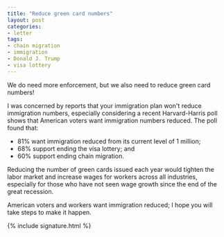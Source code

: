 ```yaml
---
title: "Reduce green card numbers"
layout: post
categories:
- letter
tags:
- chain migration
- immigration
- Donald J. Trump
- visa lottery
---
```


We do need more enforcement, but we also need to reduce green card numbers!

I was concerned by reports that your immigration plan won't reduce immigration numbers, especially considering a recent Harvard-Harris poll shows that American voters want immigration numbers reduced. The poll found that:

- 81% want immigration reduced from its current level of 1 million;
- 68% support ending the visa lottery; and
- 60% support ending chain migration.

Reducing the number of green cards issued each year would tighten the labor market and increase wages for workers across all industries, especially for those who have not seen wage growth since the end of the great recession.

American voters and workers want immigration reduced; I hope you will take steps to make it happen.

{% include signature.html %}
